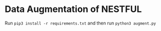 # Data Augmentation of NESTFUL

Run `pip3 install -r requirements.txt` and then run `python3 augment.py`
